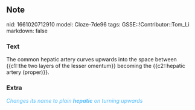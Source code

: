 ## Note
nid: 1661020712910
model: Cloze-7de96
tags: GSSE::!Contributor::Tom_Li
markdown: false

### Text
<div>
  The common hepatic artery curves upwards into the space between
  {{c1::the two layers of the lesser omentum}} becoming the
  {{c2::hepatic artery (proper)}}.
</div>

### Extra
<div>
  <font color="#4FBCFF"><i>Changes its name to plain <b>hepatic</b>
  on turning upwards</i></font>
</div>
